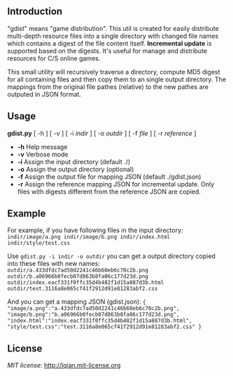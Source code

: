 ## Introduction
"gdist" means "game distribution". This util is created for easily distribute multi-depth resource files
 into a single directory with changed file names which contains a digest of the file content itself. **Incremental
 update** is supported based on the digests. It's useful for manage and distribute resources for C/S online games.
 
This small utility will recursively traverse a directory, compute MD5 digest for all containing files
 and then copy them to an single output directory. The mappings from the original file pathes (relative)
 to the new pathes are outputed in JSON format.
 

## Usage
**gdist.py** \[ -h \] \[ -v \] \[ -i _indir_ \] \[ -o _outdir_ \] \[ -f _file_ \] \[ -r _reference_ \]

* **-h**   Help message
* **-v**   Verbose mode
* **-i**   Assign the input directory (default ./)
* **-o**   Assign the output directory (optional)
* **-f**   Assign the output file for mapping JSON (default ./gdist.json)
* **-r**   Assign the reference mapping JSON for incremental update. Only files 
 with digests different from the reference JSON are copied.

## Example
For example, if you have following files in the input directory:
`
indir/image/a.png
indir/image/b.png
indir/index.html
indir/style/test.css
`

Use `gdist.py -i indir -o outdir`
you can get a output directory copied into these files with new names:
`
outdir/a.433dfdc7ad50d2241c46b60eb6c70c2b.png
outdir/b.a06966b0fecb07d863b8fa06c177d23d.png
outdir/index.eacf331f0ffc35d4b482f1d15a887d3b.html
outdir/test.3116a8e065cf41f2912d91e81283abf2.css
`

And you can get a mapping JSON (gdist.json):
`
{
"image/a.png":"a.433dfdc7ad50d2241c46b60eb6c70c2b.png",
"image/b.png":"b.a06966b0fecb07d863b8fa06c177d23d.png",
"index.html":"index.eacf331f0ffc35d4b482f1d15a887d3b.html",
"style/test.css":"test.3116a8e065cf41f2912d91e81283abf2.css"
}
`

## License
*MIT license*: <http://lqian.mit-license.org>
